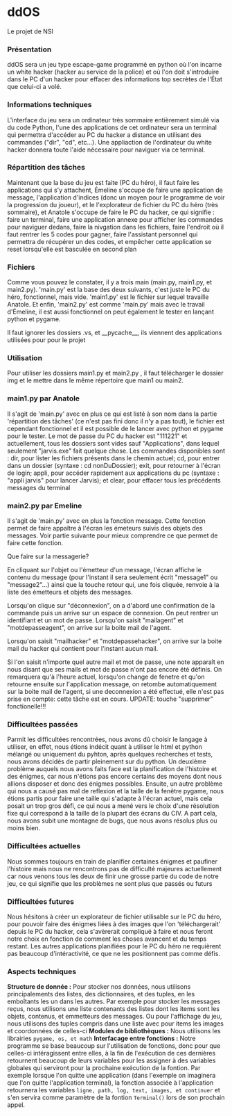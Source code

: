 # ddOS
Le projet de NSI

### Présentation
ddOS sera un jeu type escape-game programmé en python où l'on incarne un white hacker (hacker au service de la police) et où l'on doit s'introduire dans le PC d'un hacker pour effacer des informations top secrètes de l'État que celui-ci a volé.

### Informations techniques
L'interface du jeu sera un ordinateur très sommaire entièrement simulé via du code Python, l'une des applications de cet ordinateur sera un terminal qui permettra d'accéder au PC du hacker a distance en utilisant des commandes ("dir", "cd", etc...). Une appliaction de l'ordinateur du white hacker donnera toute l'aide nécessaire pour naviguer via ce terminal.

### Répartition des tâches
Maintenant que la base du jeu est faite (PC du héro), il faut faire les applications qui s'y attachent, Émeline s'occupe de faire une application de message, l'application d'indices (donc un moyen pour le programme de voir la progression du joueur), et le l'explorateur de fichier du PC du héro (très sommaire), et Anatole s'occupe de faire le PC du hacker, ce qui signifie : faire un terminal, faire une application annexe pour afficher les commandes pour naviguer dedans, faire la nivgation dans les fichiers, faire l'endroit où il faut rentrer les 5 codes pour gagner, faire l'assistant personnel qui permettra de récupérer un des codes, et empêcher cette application se reset lorsqu'elle est basculée en second plan

### Fichiers
Comme vous pouvez le constater, il y a trois main (main.py, main1.py, et main2.py). 'main.py' est la base des deux suivants, c'est juste le PC du héro, fonctionnel, mais vide. 'main1.py' est le fichier sur lequel travaille Anatole.  Et enfin, 'main2.py' est comme 'main.py' mais avec le travail d'Émeline, il est aussi  fonctionnel on peut également le tester en lançant python et pygame.

Il faut ignorer les dossiers .vs, et \_\_pycache\_\_, ils viennent des applications utilisées pour pour le projet

### Utilisation
Pour utiliser les dossiers main1.py et main2.py , il faut télécharger le dossier img et le mettre dans le même répertoire que main1 ou main2.

### main1.py par Anatole
Il s'agit de 'main.py' avec en plus ce qui est listé à son nom dans la partie 'répartition des tâches' (ce n'est pas fini donc il n'y a pas tout), le fichier est cependant fonctionnel et il est possible de le lancer avec python et pygame pour le tester. Le mot de passe du PC du hacker est "111221" et actuellement, tous les dossiers sont vides sauf "Applications", dans lequel seulement "jarvis.exe" fait quelque chose. Les commandes disponibles sont : dir, pour lister les fichiers présents dans le chemin actuel; cd, pour entrer dans un dossier (syntaxe : cd nonDuDossier); exit, pour retourner à l'écran de login; appli, pour accéder rapidement aux applications du pc (syntaxe : "appli jarvis" pour lancer Jarvis); et clear, pour effacer tous les précédents messages du terminal

### main2.py par Emeline
Il s'agit de 'main.py' avec en plus la fonction message. Cette fonction permet de faire appaître à l'écran les émeteurs suivis des objets des messages. Voir partie suivante pour mieux comprendre ce que permet de faire cette fonction.

Que faire sur la messagerie?

En cliquant sur l'objet ou l'émetteur d'un message, l'écran affiche le contenu du message (pour l'instant il sera seulement écrit "message1" ou "message2"...) ainsi que la touche retour qui, une fois cliquée, renvoie à la liste des émetteurs et objets des messages.

Lorsqu'on clique sur "déconnexion", on a d'abord une confirmation de la commande puis un arrive sur un espace de connexion. On peut rentrer un identifiant et un mot de passe. Lorsqu'on saisit "mailagent" et "motdepasseagent", on arrive sur la boite mail de l'agent.

Lorsqu'on saisit "mailhacker" et "motdepassehacker", on arrive sur la boite mail du hacker qui contient pour l'instant aucun mail. 

Si l'on saisit n'importe quel autre mail et mot de passe, une note apparaît en nous disant que ses mails et mot de passe n'ont pas encore été définis.  On remarquera qu'à l'heure actuel, lorsqu'on change de fenetre et qu'on retourne ensuite sur l'application message, on retombe automatiquement sur la boite mail de l'agent, si une deconnexion a été effectué, elle n'est pas prise en compte: cette tâche est en cours. UPDATE: touche "supprimer" fonctionelle!!! 

### Difficultées passées
Parmit les difficultées rencontrées, nous avons dû choisir le langage à utiliser, en effet, nous étions indécit quant à utiliser le html et python mélangé ou uniquement du pyhton, après quelques recherches et tests, nous avons décidés de partir pleinement sur du python. Un deuxième problème auquels nous avons faits face est la planification de l'histoire et des énigmes, car nous n'étions pas encore certains des moyens dont nous allions disposer et donc des énigmes possibles. Ensuite, un autre problème qui nous a causé pas mal de reflexion et la taille de la fenêtre pygame, nous étions partis pour faire une taille qui s'adapte à l'écran actuel, mais cela posait un trop gros défi, ce qui nous a mené vers le choix d'une résolution fixe qui correspond à la taille de la plupart des écrans du CIV. A part cela, nous avons subit une montagne de bugs, que nous avons résolus plus ou moins bien.

### Difficultées actuelles
Nous sommes toujours en train de planifier certaines énigmes et paufiner l'histoire mais nous ne rencontrons pas de difficulté majeures actuellement car nous venons tous les deux de finir une grosse partie du code de notre jeu, ce qui signifie que les problèmes ne sont plus que passés ou futurs

### Difficultées futures
Nous hésitons à créer un explorateur de fichier utilisable sur le PC du héro, pour pouvoir faire des énigmes liées à des images que l'on 'téléchargerait' depuis le PC du hacker, cela s'avèrerait compliqué à faire et nous feront notre choix en fonction de comment les choses avancent et du temps restant. Les autres applications planifiées pour le PC du héro ne requièrent pas beaucoup d'intéractivité, ce que ne les positionnent pas comme défis.

### Aspects techniques
**Structure de donnée :** Pour stocker nos données, nous utilisons principalements des listes, des dictionnaires, et des tuples, en les emboîtants les un dans les autres. Par exemple pour stocker les messages reçus, nous utilisons une liste contenants des listes dont les items sont les objets, contenus, et emmetteurs des messages. Ou pour l'affichage du jeu, nous utilisons des tuples compris dans une liste avec pour items les images et coordonnées de celles-ci
**Modules de bibliothèques :** Nous utilisons les librairies `pygame, os, et math`
**Interfacage entre fonctions :** Notre programme se base beaucoup sur l'utilisation de fonctions, donc pour que celles-ci intéragissent entre elles, à la fin de l'exécution de ces dernières retournent beaucoup de leurs variables pour les assigner à des variables globales qui serviront pour la prochaine exécution de la fontion. Par exemple lorsque l'on quitte une application (dans l'exemple on imaginera que l'on quitte l'application terminal), la fonction associée à l'application retournera les variables `ligne, path, log, text, images, et continuer` et s'en servira comme paramètre de la fontion `Terminal()` lors de son prochain appel.
